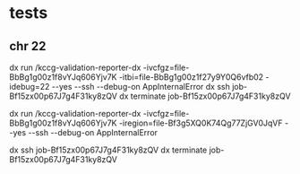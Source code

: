 # tests
## chr 22
dx run /kccg-validation-reporter-dx -ivcfgz=file-BbBg1g00z1f8vYJq606Yjv7K -itbi=file-BbBg1g00z1f27y9Y0Q6vfb02 -idebug=22 --yes --ssh --debug-on AppInternalError
dx ssh job-Bf15zx00p67J7g4F31ky8zQV
dx terminate job-Bf15zx00p67J7g4F31ky8zQV

dx run /kccg-validation-reporter-dx -ivcfgz=file-BbBg1g00z1f8vYJq606Yjv7K -iregion=file-Bf3g5XQ0K74Qg77ZjGV0JqVF --yes --ssh --debug-on AppInternalError

dx ssh job-Bf15zx00p67J7g4F31ky8zQV
dx terminate job-Bf15zx00p67J7g4F31ky8zQV

<!-- qsub -pe smp 4 -N VR_1_v10 -cwd -j y -b y bash validation_report.sh -f -x -o v10.pdf /directflow/ClinicalGenomicsPipeline/projects/validation-reporter/test_data/HiSeqX_v1_TKCC/NA12878_v1.hc.vqsr.vep.vcf.gz
qsub -pe smp 4 -N VR_1_v25 -cwd -j y -b y bash validation_report.sh -f -x -o v25.pdf /directflow/ClinicalGenomicsPipeline/projects/validation-reporter/test_data/HiSeqX_v2_TKCC/R_150203_DAVMIL1_FGS_M001.hc.vqsr.vep.vcf.gz
qsub -pe smp 4 -N VR_1_vEx -cwd -j y -b y bash validation_report.sh -f -o vEx.pdf -x /directflow/ClinicalGenomicsPipeline/projects/validation-reporter/test_data/HiSeq2500_NexteraRapid_Illumina/Basespace_NA12878_HiSeq_2500_Nextera_Rapid_Capture_Exome_CEPH_TRIO.hc.vqsr.vep.vcf.gz

genome = "BSgenome.HSapiens.1000g.37d5"
extendedflag = 1
DEBUG=1
DEBUG.chrom="21"
path.input = "/directflow/ClinicalGenomicsPipeline/projects/validation-reporter/test_data/HiSeq2500_NexteraRapid_Illumina/Basespace_NA12878_HiSeq_2500_Nextera_Rapid_Capture_Exome_CEPH_TRIO.hc.vqsr.vep.vcf.gz"
path.tp = "../overlap/tp.vcf.gz"
path.fp = "../overlap/fp.vcf.gz"
path.fn = "../overlap/fn.vcf.gz"
path.gold = "/directflow/ClinicalGenomicsPipeline/projects/validation-reporter/resources/gold_standard/calls-2.19.vcf.gz"
path.gold_regions = "/directflow/ClinicalGenomicsPipeline/projects/validation-reporter/resources/gold_standard/valid_regions-2.19.bed.gz"
path.function_regions_prefix = "/directflow/ClinicalGenomicsPipeline/projects/validation-reporter/resources/functional_regions/"
path.mask_regions_prefix = "/directflow/ClinicalGenomicsPipeline/projects/validation-reporter/resources/mask_regions/"
 

Result 1:
ID              file-BbBg1g00z1f8vYJq606Yjv7K
Class           file
Project         project-Bb9KVk8029vp1qzXz4yx4xB3
Folder          /variants
Name            R_150203_DAVMIL1_FGS_M001.hc.vqsr.vcf.gz
State           closed
Visibility      visible
Types           -
Properties      -
Tags            -
Outgoing links  -
Created         Fri May 15 14:06:52 2015
Created by      joecop
 via the job    job-Bb9yfpQ029vVkjkQ0Zz9B5z5
Last modified   Fri May 15 14:07:04 2015
archivalState   null
Media type      application/x-gzip
Size            253.19 MB


Result 1:
ID              file-BbBg1g00z1f27y9Y0Q6vfb02
Class           file
Project         project-Bb9KVk8029vp1qzXz4yx4xB3
Folder          /variants
Name            R_150203_DAVMIL1_FGS_M001.hc.vqsr.vcf.gz.tbi
State           closed
Visibility      visible
Types           -
Properties      -
Tags            -
Outgoing links  -
Created         Fri May 15 14:06:52 2015
Created by      joecop
 via the job    job-Bb9yfpQ029vVkjkQ0Zz9B5z5
Last modified   Fri May 15 14:07:04 2015
archivalState   null
Media type      application/x-gzip
Size            1.58 MB
-->
